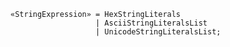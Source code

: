 <!-- This file is generated automatically by infrastructure scripts. Please don't edit by hand. -->

```{ .ebnf .slang-ebnf #StringExpression }
«StringExpression» = HexStringLiterals
                   | AsciiStringLiteralsList
                   | UnicodeStringLiteralsList;
```
